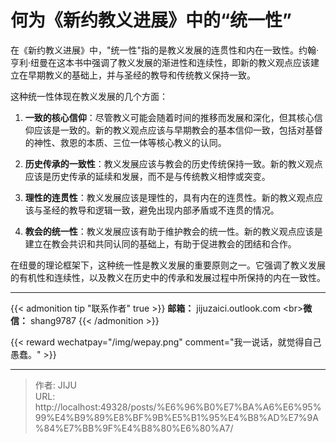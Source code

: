 # 何为《新约教义进展》中的“统一性”

在《新约教义进展》中，&#34;统一性&#34;指的是教义发展的连贯性和内在一致性。约翰·亨利·纽曼在这本书中强调了教义发展的渐进性和连续性，即新的教义观点应该建立在早期教义的基础上，并与圣经的教导和传统教义保持一致。

这种统一性体现在教义发展的几个方面：

1. **一致的核心信仰**：尽管教义可能会随着时间的推移而发展和深化，但其核心信仰应该是一致的。新的教义观点应该与早期教会的基本信仰一致，包括对基督的神性、救恩的本质、三位一体等核心教义的认同。
    
2. **历史传承的一致性**：教义发展应该与教会的历史传统保持一致。新的教义观点应该是历史传承的延续和发展，而不是与传统教义相悖或突变。
    
3. **理性的连贯性**：教义发展应该是理性的，具有内在的连贯性。新的教义观点应该与圣经的教导和逻辑一致，避免出现内部矛盾或不连贯的情况。
    
4. **教会的统一性**：教义发展应该有助于维护教会的统一性。新的教义观点应该是建立在教会共识和共同认同的基础上，有助于促进教会的团结和合作。
    

在纽曼的理论框架下，这种统一性是教义发展的重要原则之一。它强调了教义发展的有机性和连续性，以及教义在历史中的传承和发展过程中所保持的内在一致性。



----
{{&lt; admonition tip &#34;联系作者&#34; true &gt;}}
**邮箱：** jijuzaici.outlook.com
&lt;br&gt;**微信：** shang9787
{{&lt; /admonition &gt;}}

{{&lt; reward wechatpay=&#34;/img/wepay.png&#34; comment=&#34;我一说话，就觉得自己愚蠢。&#34; &gt;}}


---

> 作者: JIJU  
> URL: http://localhost:49328/posts/%E6%96%B0%E7%BA%A6%E6%95%99%E4%B9%89%E8%BF%9B%E5%B1%95%E4%B8%AD%E7%9A%84%E7%BB%9F%E4%B8%80%E6%80%A7/  

